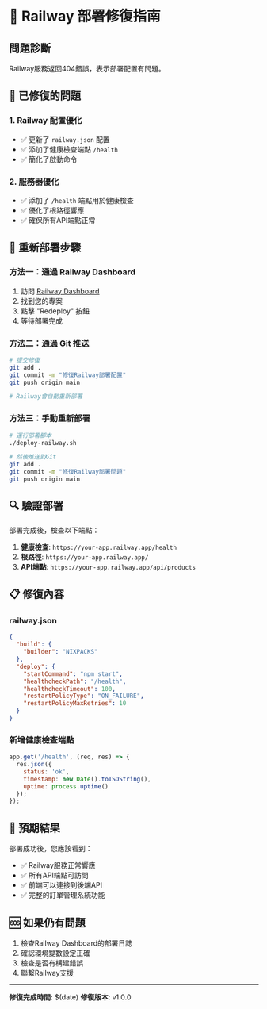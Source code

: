 # 🚂 Railway 部署修復指南

## 問題診斷
Railway服務返回404錯誤，表示部署配置有問題。

## 🔧 已修復的問題

### 1. Railway 配置優化
- ✅ 更新了 `railway.json` 配置
- ✅ 添加了健康檢查端點 `/health`
- ✅ 簡化了啟動命令

### 2. 服務器優化
- ✅ 添加了 `/health` 端點用於健康檢查
- ✅ 優化了根路徑響應
- ✅ 確保所有API端點正常

## 🚀 重新部署步驟

### 方法一：通過 Railway Dashboard
1. 訪問 [Railway Dashboard](https://railway.app)
2. 找到您的專案
3. 點擊 "Redeploy" 按鈕
4. 等待部署完成

### 方法二：通過 Git 推送
```bash
# 提交修復
git add .
git commit -m "修復Railway部署配置"
git push origin main

# Railway會自動重新部署
```

### 方法三：手動重新部署
```bash
# 運行部署腳本
./deploy-railway.sh

# 然後推送到Git
git add .
git commit -m "修復Railway部署問題"
git push origin main
```

## 🔍 驗證部署

部署完成後，檢查以下端點：

1. **健康檢查**: `https://your-app.railway.app/health`
2. **根路徑**: `https://your-app.railway.app/`
3. **API端點**: `https://your-app.railway.app/api/products`

## 📋 修復內容

### railway.json
```json
{
  "build": {
    "builder": "NIXPACKS"
  },
  "deploy": {
    "startCommand": "npm start",
    "healthcheckPath": "/health",
    "healthcheckTimeout": 100,
    "restartPolicyType": "ON_FAILURE",
    "restartPolicyMaxRetries": 10
  }
}
```

### 新增健康檢查端點
```javascript
app.get('/health', (req, res) => {
  res.json({ 
    status: 'ok',
    timestamp: new Date().toISOString(),
    uptime: process.uptime()
  });
});
```

## 🎯 預期結果

部署成功後，您應該看到：
- ✅ Railway服務正常響應
- ✅ 所有API端點可訪問
- ✅ 前端可以連接到後端API
- ✅ 完整的訂單管理系統功能

## 🆘 如果仍有問題

1. 檢查Railway Dashboard的部署日誌
2. 確認環境變數設定正確
3. 檢查是否有構建錯誤
4. 聯繫Railway支援

---

**修復完成時間**: $(date)
**修復版本**: v1.0.0

